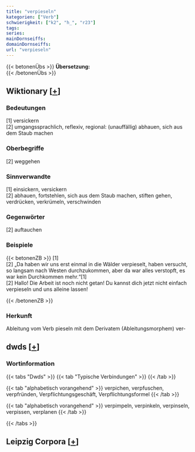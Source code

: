 ```yaml
---
title: "verpieseln"
kategorien: ["Verb"]
schwierigkeit: ["k2", "h_", "r23"]
tags:
series:
mainDornseiffs:
domainDornseiffs:
url: "verpieseln"
---
```


{{< betonenÜbs >}}
**Übersetzung:**  
{{< /betonenÜbs >}}

## Wiktionary [[+](https://de.wiktionary.org/wiki/verpieseln)]

### Bedeutungen
[1] versickern  
[2] umgangssprachlich, reflexiv, regional: (unauffällig) abhauen, sich aus dem Staub machen  

### Oberbegriffe
[2] weggehen  

### Sinnverwandte
[1] einsickern, versickern  
[2] abhauen, fortstehlen, sich aus dem Staub machen, stiften gehen, verdrücken, verkrümeln, verschwinden  

### Gegenwörter
[2] auftauchen  

### Beispiele
{{< betonenZB >}}
[1]  
[2] „Da haben wir uns erst einmal in die Wälder verpieselt, haben versucht, so langsam nach Westen durchzukommen, aber da war alles verstopft, es war kein Durchkommen mehr.“[1]  
[2] Hallo! Die Arbeit ist noch nicht getan! Du kannst dich jetzt nicht einfach verpieseln und uns alleine lassen!  

{{< /betonenZB >}}
### Herkunft
Ableitung vom Verb pieseln mit dem Derivatem (Ableitungsmorphem) ver-  



## dwds [[+](https://www.dwds.de/wb/verpieseln)]

### Wortinformation
{{< tabs "Dwds" >}}
{{< tab "Typische Verbindungen" >}}
{{< /tab >}}

{{< tab "alphabetisch vorangehend" >}}
verpichen, verpfuschen, verpfründen, Verpflichtungsgeschäft, Verpflichtungsformel
{{< /tab >}}

{{< tab "alphabetisch vorangehend" >}}
verpimpeln, verpinkeln, verpinseln, verpissen, verplanen
{{< /tab >}}

{{< /tabs >}}

## Leipzig Corpora [[+](https://corpora.uni-leipzig.de/en/res?word=verpieseln&corpusId=deu_newscrawl-public_2018)]

